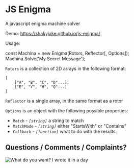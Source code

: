 # JS Enigma
A javascript enigma machine solver

Demo: https://shakyjake.github.io/js-enigma/

Usage:

const Machina = new Enigma(Rotors, Reflector[, Options]);
Machina.Solve('My Secret Message');

`Rotors` is a collection of 2D arrays in the following format:
```
[
	["A", "B", "C", "D"...],
	["E", "Y", "H", "Q"...]
]
```

`Reflector` is a single array, in the same format as a rotor

`Options` is an object with the following possible properties:
* `Match` - _`[string]`_ a string to match
* `MatchMode` - _`[string]`_ either "StartsWith" or "Contains"
* `Callback` - _`[function]`_ what to do with the results

## Questions / Comments / Complaints?
![What do you want? I wrote it in a day](https://media.giphy.com/media/v0bnGMbQFyWf72jnZf/giphy.gif)
